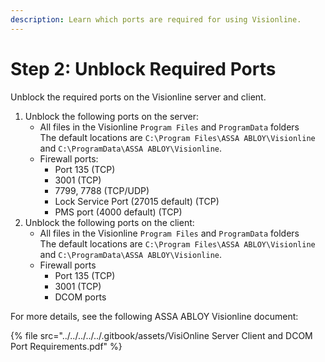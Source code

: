 ```yaml
---
description: Learn which ports are required for using Visionline.
---
```


# Step 2: Unblock Required Ports

Unblock the required ports on the Visionline server and client.

1. Unblock the following ports on the server:
   * All files in the Visionline `Program Files` and `ProgramData` folders\
     The default locations are `C:\Program Files\ASSA ABLOY\Visionline` and `C:\ProgramData\ASSA ABLOY\Visionline`.
   * Firewall ports:
     * Port 135 (TCP)
     * 3001 (TCP)
     * 7799, 7788 (TCP/UDP)
     * Lock Service Port (27015 default) (TCP)
     * PMS port (4000 default) (TCP)
2. Unblock the following ports on the client:
   * All files in the Visionline `Program Files` and `ProgramData` folders\
     The default locations are `C:\Program Files\ASSA ABLOY\Visionline` and `C:\ProgramData\ASSA ABLOY\Visionline`.
   * Firewall ports
     * Port 135 (TCP)
     * 3001 (TCP)
     * DCOM ports

For more details, see the following ASSA ABLOY Visionline document:

{% file src="../../../../../.gitbook/assets/VisiOnline Server Client and DCOM Port Requirements.pdf" %}
